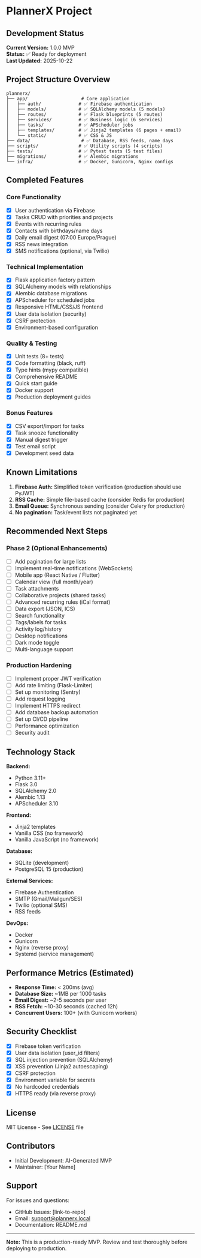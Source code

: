 # PlannerX Project

## Development Status

**Current Version:** 1.0.0 MVP  
**Status:** ✅ Ready for deployment  
**Last Updated:** 2025-10-22

## Project Structure Overview

```
plannerx/
├── app/                    # Core application
│   ├── auth/              # ✅ Firebase authentication
│   ├── models/            # ✅ SQLAlchemy models (5 models)
│   ├── routes/            # ✅ Flask blueprints (5 routes)
│   ├── services/          # ✅ Business logic (6 services)
│   ├── tasks/             # ✅ APScheduler jobs
│   ├── templates/         # ✅ Jinja2 templates (6 pages + email)
│   └── static/            # ✅ CSS & JS
├── data/                   # ✅ Database, RSS feeds, name days
├── scripts/               # ✅ Utility scripts (4 scripts)
├── tests/                 # ✅ Pytest tests (5 test files)
├── migrations/            # ✅ Alembic migrations
└── infra/                 # ✅ Docker, Gunicorn, Nginx configs
```

## Completed Features

### Core Functionality
- [x] User authentication via Firebase
- [x] Tasks CRUD with priorities and projects
- [x] Events with recurring rules
- [x] Contacts with birthdays/name days
- [x] Daily email digest (07:00 Europe/Prague)
- [x] RSS news integration
- [x] SMS notifications (optional, via Twilio)

### Technical Implementation
- [x] Flask application factory pattern
- [x] SQLAlchemy models with relationships
- [x] Alembic database migrations
- [x] APScheduler for scheduled jobs
- [x] Responsive HTML/CSS/JS frontend
- [x] User data isolation (security)
- [x] CSRF protection
- [x] Environment-based configuration

### Quality & Testing
- [x] Unit tests (8+ tests)
- [x] Code formatting (black, ruff)
- [x] Type hints (mypy compatible)
- [x] Comprehensive README
- [x] Quick start guide
- [x] Docker support
- [x] Production deployment guides

### Bonus Features
- [x] CSV export/import for tasks
- [x] Task snooze functionality
- [x] Manual digest trigger
- [x] Test email script
- [x] Development seed data

## Known Limitations

1. **Firebase Auth:** Simplified token verification (production should use PyJWT)
2. **RSS Cache:** Simple file-based cache (consider Redis for production)
3. **Email Queue:** Synchronous sending (consider Celery for production)
4. **No pagination:** Task/event lists not paginated yet

## Recommended Next Steps

### Phase 2 (Optional Enhancements)
- [ ] Add pagination for large lists
- [ ] Implement real-time notifications (WebSockets)
- [ ] Mobile app (React Native / Flutter)
- [ ] Calendar view (full month/year)
- [ ] Task attachments
- [ ] Collaborative projects (shared tasks)
- [ ] Advanced recurring rules (iCal format)
- [ ] Data export (JSON, ICS)
- [ ] Search functionality
- [ ] Tags/labels for tasks
- [ ] Activity log/history
- [ ] Desktop notifications
- [ ] Dark mode toggle
- [ ] Multi-language support

### Production Hardening
- [ ] Implement proper JWT verification
- [ ] Add rate limiting (Flask-Limiter)
- [ ] Set up monitoring (Sentry)
- [ ] Add request logging
- [ ] Implement HTTPS redirect
- [ ] Add database backup automation
- [ ] Set up CI/CD pipeline
- [ ] Performance optimization
- [ ] Security audit

## Technology Stack

**Backend:**
- Python 3.11+
- Flask 3.0
- SQLAlchemy 2.0
- Alembic 1.13
- APScheduler 3.10

**Frontend:**
- Jinja2 templates
- Vanilla CSS (no framework)
- Vanilla JavaScript (no framework)

**Database:**
- SQLite (development)
- PostgreSQL 15 (production)

**External Services:**
- Firebase Authentication
- SMTP (Gmail/Mailgun/SES)
- Twilio (optional SMS)
- RSS feeds

**DevOps:**
- Docker
- Gunicorn
- Nginx (reverse proxy)
- Systemd (service management)

## Performance Metrics (Estimated)

- **Response Time:** < 200ms (avg)
- **Database Size:** ~1MB per 1000 tasks
- **Email Digest:** ~2-5 seconds per user
- **RSS Fetch:** ~10-30 seconds (cached 12h)
- **Concurrent Users:** 100+ (with Gunicorn workers)

## Security Checklist

- [x] Firebase token verification
- [x] User data isolation (user_id filters)
- [x] SQL injection prevention (SQLAlchemy)
- [x] XSS prevention (Jinja2 autoescaping)
- [x] CSRF protection
- [x] Environment variable for secrets
- [x] No hardcoded credentials
- [x] HTTPS ready (via reverse proxy)

## License

MIT License - See [LICENSE](LICENSE) file

## Contributors

- Initial Development: AI-Generated MVP
- Maintainer: [Your Name]

## Support

For issues and questions:
- GitHub Issues: [link-to-repo]
- Email: support@plannerx.local
- Documentation: README.md

---

**Note:** This is a production-ready MVP. Review and test thoroughly before deploying to production.
